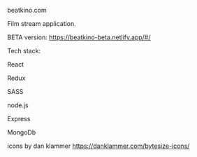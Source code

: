 beatkino.com

Film stream application.

BETA version: https://beatkino-beta.netlify.app/#/

Tech stack:

React

Redux

SASS

node.js

Express

MongoDb


icons by dan klammer https://danklammer.com/bytesize-icons/
 